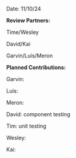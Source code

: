 Date: 11/10/24

**Review Partners:**

Time/Wesley

David/Kai

Garvin/Luis/Meron

**Planned Contributions:**

Garvin:

Luis:

Meron:

David: component testing

Tim: unit testing

Wesley:

Kai:
